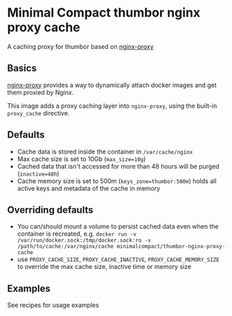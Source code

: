 # Minimal Compact thumbor nginx proxy cache

A caching proxy for thumbor based on [nginx-proxy](https://github.com/jwilder/nginx-proxy)

## Basics

[nginx-proxy](https://github.com/jwilder/nginx-proxy) provides a way to dynamically attach docker images and get them proxied by Nginx.

This image adds a proxy caching layer into `nginx-proxy`, using the built-in `proxy_cache` directive.

## Defaults

* Cache data is stored inside the container in `/var/cache/nginx`
* Max cache size is set to 10Gb (`max_size=10g`)
* Cached data that isn't accessed for more than 48 hours will be purged (`inactive=48h`)
* Cache memory size is set to 500m (`keys_zone=thumbor:500m`) holds all active keys and metadata of the cache in memory

## Overriding defaults

* You can/should mount a volume to persist cached data even when the container is recreated, e.g. `docker run -v /var/run/docker.sock:/tmp/docker.sock:ro -v /path/to/cache:/var/nginx/cache minimalcompact/thumbor-nginx-proxy-cache`
* use `PROXY_CACHE_SIZE`, `PROXY_CACHE_INACTIVE`, `PROXY_CACHE_MEMORY_SIZE` to override the max cache size, inactive time or memory size

## Examples

See recipes for usage examples
